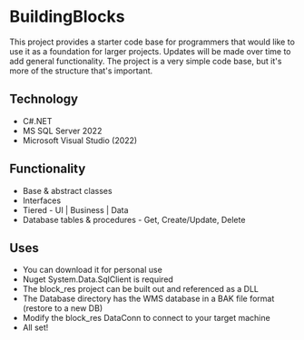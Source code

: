 # BuildingBlocks

This project provides a starter code base for programmers that would like to use it as a foundation for larger projects.  Updates will be made over time to add general functionality.  The project is a very simple code base, but it's more of the structure that's important.

## Technology
- C#.NET
- MS SQL Server 2022
- Microsoft Visual Studio (2022)

## Functionality
- Base & abstract classes
- Interfaces
- Tiered - UI | Business | Data
- Database tables & procedures - Get, Create/Update, Delete

## Uses
- You can download it for personal use
- Nuget System.Data.SqlClient is required
- The block_res project can be built out and referenced as a DLL
- The Database directory has the WMS database in a BAK file format (restore to a new DB)
- Modify the block_res DataConn to connect to your target machine
- All set!